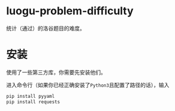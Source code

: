# luogu-problem-difficulty

统计（通过）的洛谷题目的难度。

# 安装

使用了一些第三方库，你需要先安装他们。

进入命令行（如果你已经正确安装了`Python3`且配置了路径的话），输入

```bash
pip install pyyaml
pip install requests
```